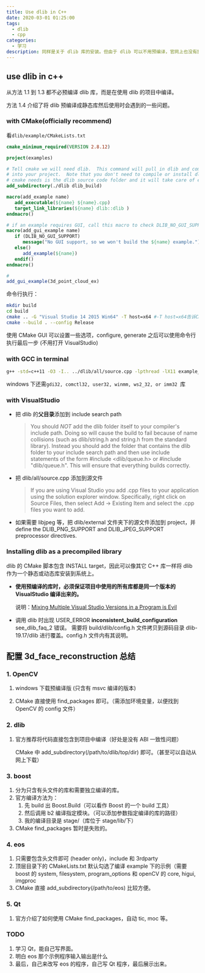 ```yaml
---
title: Use dlib in C++
date: 2020-03-01 01:25:00
tags:
  - dlib
  - cpp
categories:
  - 学习
description: 同样是关于 dlib 库的安装。但由于 dlib 可以不用预编译，官网上也没有提供预编译的版本，本文主要是介绍如何在项目中直接使用 dlib。在结尾总结了配置 3d_face_reconstruction 的过程（国创项目中需要用到，虽然并没有安装成功）
---
```


## use dlib in c++

从方法 1.1 到 1.3 都不必预编译 dlib 库，而是在使用 dlib 的项目中编译。

方法 1.4 介绍了将 dlib 预编译成静态库然后使用时会遇到的一些问题。

### with CMake(officially recommend)

看`dlib/example/CMakeLists.txt`

```cmake
cmake_minimum_required(VERSION 2.8.12)

project(examples)

# Tell cmake we will need dlib.  This command will pull in dlib and compile it
# into your project.  Note that you don't need to compile or install dlib.  All
# cmake needs is the dlib source code folder and it will take care of everything.
add_subdirectory(./dlib dlib_build)

macro(add_example name)
   add_executable(${name} ${name}.cpp)
   target_link_libraries(${name} dlib::dlib )
endmacro()

# if an example requires GUI, call this macro to check DLIB_NO_GUI_SUPPORT to include or exclude
macro(add_gui_example name)
   if (DLIB_NO_GUI_SUPPORT)
      message("No GUI support, so we won't build the ${name} example.")
   else()
      add_example(${name})
   endif()
endmacro()

# 
add_gui_example(3d_point_cloud_ex)
```

命令行执行：

```bash
mkdir build
cd build
cmake .. -G "Visual Studio 14 2015 Win64" -T host=x64 #-T host=x64告诉CMake生成64bit的可执行文件。其实安装了最新的VisualStudio后，-G -T都不用指定，默认使用最新的VisualStudio，默认64位。
cmake --build . --config Release
```

使用 CMake GUI 可以设置一些选项，configure, generate 之后可以使用命令行执行最后一步 (不用打开 VisualStudio)

### with GCC in terminal

```bash
g++ -std=c++11 -O3 -I.. ../dlib/all/source.cpp -lpthread -lX11 example_program_name.cpp
```

windows 下还需`gdi32, comctl32, user32, winmm, ws2_32, or imm32 `库

### with VisualStudio

- 把 dlib 的**父目录**添加到 include search path

  >  You should *NOT* add the dlib folder itself to your compiler's include path. 
  >   Doing so will cause the build to fail because of name collisions (such as 
  >   dlib/string.h and string.h from the standard library). Instead you should 
  >   add the folder that contains the dlib folder to your include search path 
  >   and then use include statements of the form #include <dlib/queue.h> or
  >   #include "dlib/queue.h".  This will ensure that everything builds correctly.

- 把 dlib/all/source.cpp 添加到源文件

  > If you are using Visual Studio you add .cpp files to your application using
  >   the solution explorer window.  Specifically, right click on Source Files,
  >   then select Add -> Existing Item and select the .cpp files you want to add.

- 如果需要 libjpeg 等，把 dlib/external 文件夹下的源文件添加到 project，并 define the DLIB_PNG_SUPPORT and DLIB_JPEG_SUPPORT preprocessor directives. 

### Installing dlib as a precompiled library

dlib 的 CMake 脚本包含 INSTALL target，因此可以像其它 C++ 库一样将 dlib 作为一个静态或动态库安装到系统上。

- **使用预编译的库时，必须保证项目中使用的所有库都是同一个版本的 VisualStudio 编译出来的。**

  说明：[Mixing Multiple Visual Studio Versions in a Program is Evil]( http://siomsystems.com/mixing-visual-studio-versions/)

- 调用 dlib 时出现 USER_ERROR __inconsistent_build_configuration__ see_dlib_faq_2 错误。
  需要将 build/dlib/config.h 文件拷贝到源码目录 dlib-19.17/dlib 进行覆盖。config.h 文件内有其说明。

## 配置 3d_face_reconstruction 总结
### 1. OpenCV

1. windows 下载预编译版 (只含有 msvc 编译的版本)

2. CMake 直接使用 find_packages 即可。（需添加环境变量，以便找到 OpenCV 的 config 文件）

### 2. dlib

1. 官方推荐将代码直接包含到项目中编译（好处是没有 ABI 一致性问题）

   CMake 中 add_subdirectory(/path/to/dlib/top/dir) 即可。（甚至可以自动从网上下载）

### 3. boost

1. 分为只含有头文件的库和需要独立编译的库。
2. 官方编译方法为：
   1. 先 build 出 Boost.Build（可以看作 Boost 的一个 build 工具）
   2. 然后调用 b2 编译指定模块。（可以添加参数指定编译的库的路径）
   3. 我的编译目录是 stage/（库位于 stage/lib/下）
3. CMake find_packages 暂时是失败的。

### 4. eos

1. 只需要包含头文件即可 (header only)，include 和 3rdparty
2. 顶层目录下的 CMakeLists.txt 默认勾选了编译 example 下的示例（需要 boost 的 system, filesystem, program_options 和 openCV 的 core, higui, imgproc
3. CMake 直接 add_subdirectory(/path/to/eos) 比较方便。

### 5. Qt

1. 官方介绍了如何使用 CMake find_packages，自动 tic, moc 等。



### TODO

1. 学习 Qt，能自己写界面。
2. 明白 eos 那个示例程序输入输出是什么
3. 最后，自己来改写 eos 的程序，自己写 Qt 程序，最后展示出来。